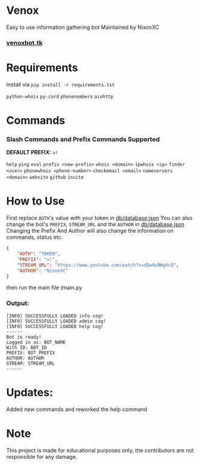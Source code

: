 # Venox

Easy to use information gathering bot
Maintained by NixonXC<br>

<h3><a href="https://venoxbot.tk/">venoxbot.tk</a></h3>

# Requirements

Install via `pip install -r requirements.txt`

`python-whois`
`py-cord`
`phonenumbers`
`aiohttp`

# Commands

<h3>Slash Commands and Prefix Commands Supported </h3>

**DEFAULT PREFIX:** `v!`

`help` `ping` `eval` `prefix <new-prefix>` `whois <domain>` `ipwhois <ip>` `finder <user>` `phonewhois <phone-number>` `checkemail <email>` `nameservers <domain>` `website` `github` `invite`

# How to Use

First replace `AUTH`'s value with your token in <a href="https://github.com/NixonXC/Veno/blob/main/db/database.json">db/database.json<a>
You can also change the bot's `PREFIX`,  `STREAM_URL` and the `AUTHOR` in <a href="https://github.com/NixonXC/Veno/blob/main/db/database.json">db/database.json<a> Changing the Prefix And Author will also change the information on commands, status etc.

```json
{
    "AUTH": "TOKEN",
    "PREFIX": "v!",
    "STREAM_URL": "https://www.youtube.com/watch?v=dQw4w9WgXcQ",
    "AUTHOR": "NixonXC"
}
```

then run the main file (main.py

<h3>Output:</h3>
    
```
[INFO] SUCCESSFULLY LOADED info cog!
[INFO] SUCCESSFULLY LOADED admin cog!
[INFO] SUCCESSFULLY LOADED help cog!
------
Bot is ready!
Logged in as: BOT_NAME
With ID: BOT_ID
PREFIX: BOT_PREFIX
AUTHOR: AUTHOR
STREAM: STREAM_URL
------
```

# Updates:

Added new commands and reworked the help command


# Note

This project is made for educational purposes only, the contributors are not responsible for any damage.
